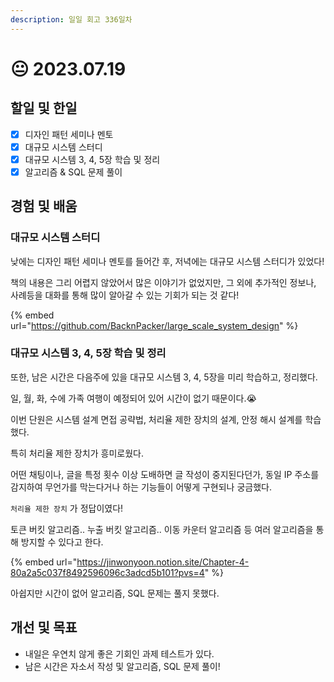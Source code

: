```yaml
---
description: 일일 회고 336일차
---
```


# 😐 2023.07.19

## 할일 및 한일&#x20;

* [x] 디자인 패턴 세미나 멘토&#x20;
* [x] 대규모 시스템 스터디&#x20;
* [x] 대규모 시스템 3, 4, 5장 학습 및 정리&#x20;
* [x] 알고리즘 & SQL 문제 풀이&#x20;

## 경험 및 배움&#x20;

### 대규모 시스템 스터디&#x20;

낮에는 디자인 패턴 세미나 멘토를 들어간 후, 저녁에는 대규모 시스템 스터디가 있었다!

책의 내용은 그리 어렵지 않았어서 많은 이야기가 없었지만, 그 외에 추가적인 정보나, 사례등을 대화를 통해 많이 알아갈 수 있는 기회가 되는 것 같다!

{% embed url="https://github.com/BacknPacker/large_scale_system_design" %}

### 대규모 시스템 3, 4, 5장 학습 및 정리&#x20;

또한, 남은 시간은 다음주에 있을 대규모 시스템 3, 4, 5장을 미리 학습하고, 정리했다.

일, 월, 화, 수에 가족 여행이 예정되어 있어 시간이 없기 때문이다.😭

이번 단원은 시스템 설계 면접 공략법, 처리율 제한 장치의 설계, 안정 해시 설계를 학습했다.

특히 처리율 제한 장치가 흥미로웠다.

어떤 채팅이나, 글을 특정 횟수 이상 도배하면 글 작성이 중지된다던가, 동일 IP 주소를 감지하여 무언가를 막는다거나 하는 기능들이 어떻게 구현되나 궁금했다.

`처리율 제한 장치` 가 정답이였다!

토큰 버킷 알고리즘.. 누출 버킷 알고리즘.. 이동 카운터 알고리즘 등 여러 알고리즘을 통해 방지할 수 있다고 한다.

{% embed url="https://jinwonyoon.notion.site/Chapter-4-80a2a5c037f8492596096c3adcd5b101?pvs=4" %}

아쉽지만 시간이 없어 알고리즘, SQL 문제는 풀지 못했다.

## 개선 및 목표&#x20;

* 내일은 우연치 않게 좋은 기회인 과제 테스트가 있다.&#x20;
* 남은 시간은 자소서 작성 및 알고리즘, SQL 문제 풀이!&#x20;
